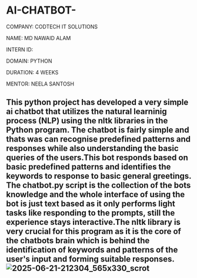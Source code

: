 # AI-CHATBOT-

COMPANY: CODTECH IT SOLUTIONS

NAME: MD NAWAID ALAM

INTERN ID:

DOMAIN: PYTHON

DURATION: 4 WEEKS

MENTOR: NEELA SANTOSH

##  This python project has developed a very simple ai chatbot that utilizes the natural learninig process (NLP) using the nltk libraries in the Python program. The chatbot is fairly simple and thats was can recognise predefined patterns and responses while also understanding the basic queries of the users.This bot responds based on basic predefined patterns and identifies the keywords to response to basic general greetings. The chatbot.py script is the collection of the bots knowledge and the whole interface of using the bot is just text based as it only performs light tasks like responding to the prompts, still the experience stays interactive.The nltk library is very crucial for this program as it is the core of the chatbots brain which is behind the identification of keywords and patterns of the user's input and forming suitable responses.![2025-06-21-212304_565x330_scrot](https://github.com/user-attachments/assets/42b86bea-e760-4bf6-9c70-58df5dd0fc1a)
